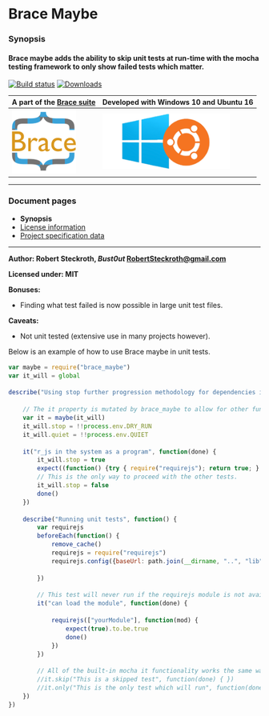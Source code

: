 # Brace Maybe
### Synopsis

#### Brace maybe adds the ability to skip unit tests at run-time with the mocha testing framework to only show failed tests which matter.

[![Build status](https://ci.appveyor.com/api/projects/status/8ou8s3c7ocq0972h/branch/master?svg=true)](https://ci.appveyor.com/project/restarian/brace-maybe/branch/master) [![Downloads](https://img.shields.io/npm/dm/brace_maybe.svg?svg=true)](https://npmjs.org/package/brace_maybe)


| A part of the [Brace suite](https://github.com/restarian/restarian/blob/master/brace/README.md)| Developed with Windows 10 and Ubuntu 16 
| ---- | ----
| ![Brace](https://raw.githubusercontent.com/restarian/restarian/master/brace/doc/image/brace_logo_small.png) | [![Ubuntu on Windows](https://raw.githubusercontent.com/restarian/restarian/master/doc/image/ubuntu_windows_logo.png)](https://github.com/Microsoft/BashOnWindows) | 

---
### Document pages
* **Synopsis**
* [License information](https://github.com/restarian/brace_maybe/blob/master/docs/license.md)
* [Project specification data](https://github.com/restarian/brace_maybe/blob/master/docs/specification.md)

---

**Author: Robert Steckroth, _Bust0ut_ [<RobertSteckroth@gmail.com>](mailto:robertsteckroth@gmail.com)**

**Licensed under: MIT**

**Bonuses:**
* Finding what test failed is now possible in large unit test files.

**Caveats:**
  * Not unit tested (extensive use in many projects however).

Below is an example of how to use Brace maybe in unit tests.

```javascript
var maybe = require("brace_maybe")
var it_will = global

describe("Using stop further progression methodology for dependencies in: "+path.basename(__filename), function() { 

	// The it property is mutated by brace_maybe to allow for other functionality. It still has the same functionality as the original however.
	var it = maybe(it_will)	
	it_will.stop = !!process.env.DRY_RUN  
	it_will.quiet = !!process.env.QUIET

	it("r_js in the system as a program", function(done) {
		it_will.stop = true 
		expect((function() {try { require("requirejs"); return true; } catch(e) { return e;}})(), "could not find r.js dependency").to.be.true
		// This is the only way to proceed with the other tests.
		it_will.stop = false 
		done()
	})

	describe("Running unit tests", function() { 
		var requirejs
		beforeEach(function() {
			remove_cache()
			requirejs = require("requirejs")
			requirejs.config({baseUrl: path.join(__dirname, "..", "lib"), nodeRequire: require})

		})

		// This test will never run if the requirejs module is not available above.
		it("can load the module", function(done) {

			requirejs(["yourModule"], function(mod) { 
				expect(true).to.be.true
				done()
			})
		})

		// All of the built-in mocha it functionality works the same way.
		//it.skip("This is a skipped test", function(done) { })
		//it.only("This is the only test which will run", function(done) { })
	})
})

```
